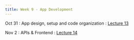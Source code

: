 ```yaml
---
title: Week 9 - App Development 
---
```


Oct 31
: App design, setup and code organization
  : [Lecture 13](../assets/lectures/lecture13/09_app_development_design_setup.pdf)

Nov 2 
: APIs & Frontend
  : [Lecture 14](../assets/lectures/lecture14/09_app_development_implement.pdf)

  
  